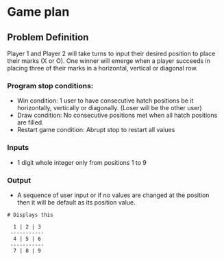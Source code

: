 # Game plan

## Problem Definition
Player 1 and Player 2 will take turns to input their desired position to place their marks (X or O). One winner will emerge when a player succeeds in placing three of their marks in a horizontal, vertical or diagonal row.

### Program stop conditions:
- Win condition: 1 user to have consecutive hatch positions be it horizontally, vertically or diagonally. (Loser will be the other user)
- Draw condition: No consecutive positions met when all hatch positions are filled.
- Restart game condition: Abrupt stop to restart all values
### Inputs
- 1 digit whole integer only from positions 1 to 9 
### Output
- A sequence of user input or if no values are changed at the position then it will be default as its position value.

```
# Displays this

  1 | 2 | 3 
 -----------
  4 | 5 | 6 
 -----------
  7 | 8 | 9 
```


